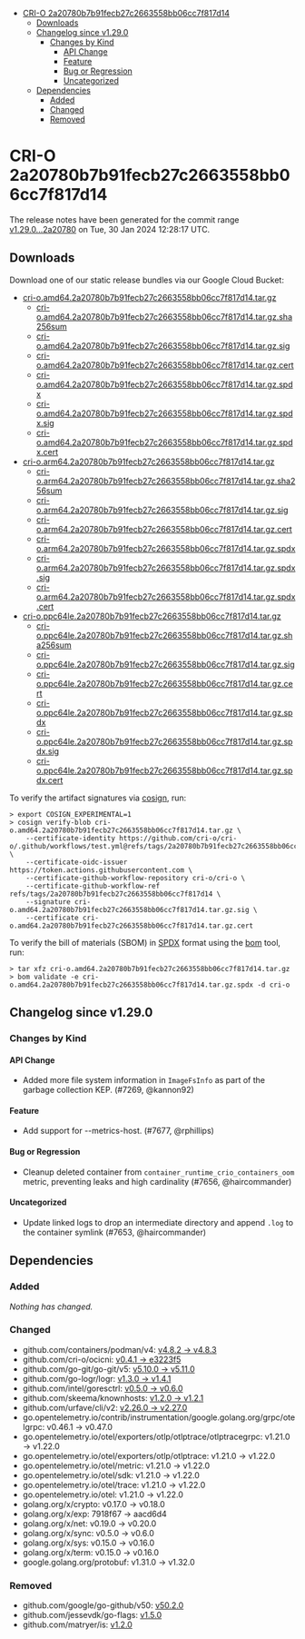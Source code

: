 - [CRI-O 2a20780b7b91fecb27c2663558bb06cc7f817d14](#cri-o-2a20780b7b91fecb27c2663558bb06cc7f817d14)
  - [Downloads](#downloads)
  - [Changelog since v1.29.0](#changelog-since-v1290)
    - [Changes by Kind](#changes-by-kind)
      - [API Change](#api-change)
      - [Feature](#feature)
      - [Bug or Regression](#bug-or-regression)
      - [Uncategorized](#uncategorized)
  - [Dependencies](#dependencies)
    - [Added](#added)
    - [Changed](#changed)
    - [Removed](#removed)

# CRI-O 2a20780b7b91fecb27c2663558bb06cc7f817d14

The release notes have been generated for the commit range
[v1.29.0...2a20780](https://github.com/cri-o/cri-o/compare/v1.29.0...2a20780b7b91fecb27c2663558bb06cc7f817d14) on Tue, 30 Jan 2024 12:28:17 UTC.

## Downloads

Download one of our static release bundles via our Google Cloud Bucket:

- [cri-o.amd64.2a20780b7b91fecb27c2663558bb06cc7f817d14.tar.gz](https://storage.googleapis.com/cri-o/artifacts/cri-o.amd64.2a20780b7b91fecb27c2663558bb06cc7f817d14.tar.gz)
  - [cri-o.amd64.2a20780b7b91fecb27c2663558bb06cc7f817d14.tar.gz.sha256sum](https://storage.googleapis.com/cri-o/artifacts/cri-o.amd64.2a20780b7b91fecb27c2663558bb06cc7f817d14.tar.gz.sha256sum)
  - [cri-o.amd64.2a20780b7b91fecb27c2663558bb06cc7f817d14.tar.gz.sig](https://storage.googleapis.com/cri-o/artifacts/cri-o.amd64.2a20780b7b91fecb27c2663558bb06cc7f817d14.tar.gz.sig)
  - [cri-o.amd64.2a20780b7b91fecb27c2663558bb06cc7f817d14.tar.gz.cert](https://storage.googleapis.com/cri-o/artifacts/cri-o.amd64.2a20780b7b91fecb27c2663558bb06cc7f817d14.tar.gz.cert)
  - [cri-o.amd64.2a20780b7b91fecb27c2663558bb06cc7f817d14.tar.gz.spdx](https://storage.googleapis.com/cri-o/artifacts/cri-o.amd64.2a20780b7b91fecb27c2663558bb06cc7f817d14.tar.gz.spdx)
  - [cri-o.amd64.2a20780b7b91fecb27c2663558bb06cc7f817d14.tar.gz.spdx.sig](https://storage.googleapis.com/cri-o/artifacts/cri-o.amd64.2a20780b7b91fecb27c2663558bb06cc7f817d14.tar.gz.spdx.sig)
  - [cri-o.amd64.2a20780b7b91fecb27c2663558bb06cc7f817d14.tar.gz.spdx.cert](https://storage.googleapis.com/cri-o/artifacts/cri-o.amd64.2a20780b7b91fecb27c2663558bb06cc7f817d14.tar.gz.spdx.cert)
- [cri-o.arm64.2a20780b7b91fecb27c2663558bb06cc7f817d14.tar.gz](https://storage.googleapis.com/cri-o/artifacts/cri-o.arm64.2a20780b7b91fecb27c2663558bb06cc7f817d14.tar.gz)
  - [cri-o.arm64.2a20780b7b91fecb27c2663558bb06cc7f817d14.tar.gz.sha256sum](https://storage.googleapis.com/cri-o/artifacts/cri-o.arm64.2a20780b7b91fecb27c2663558bb06cc7f817d14.tar.gz.sha256sum)
  - [cri-o.arm64.2a20780b7b91fecb27c2663558bb06cc7f817d14.tar.gz.sig](https://storage.googleapis.com/cri-o/artifacts/cri-o.arm64.2a20780b7b91fecb27c2663558bb06cc7f817d14.tar.gz.sig)
  - [cri-o.arm64.2a20780b7b91fecb27c2663558bb06cc7f817d14.tar.gz.cert](https://storage.googleapis.com/cri-o/artifacts/cri-o.arm64.2a20780b7b91fecb27c2663558bb06cc7f817d14.tar.gz.cert)
  - [cri-o.arm64.2a20780b7b91fecb27c2663558bb06cc7f817d14.tar.gz.spdx](https://storage.googleapis.com/cri-o/artifacts/cri-o.arm64.2a20780b7b91fecb27c2663558bb06cc7f817d14.tar.gz.spdx)
  - [cri-o.arm64.2a20780b7b91fecb27c2663558bb06cc7f817d14.tar.gz.spdx.sig](https://storage.googleapis.com/cri-o/artifacts/cri-o.arm64.2a20780b7b91fecb27c2663558bb06cc7f817d14.tar.gz.spdx.sig)
  - [cri-o.arm64.2a20780b7b91fecb27c2663558bb06cc7f817d14.tar.gz.spdx.cert](https://storage.googleapis.com/cri-o/artifacts/cri-o.arm64.2a20780b7b91fecb27c2663558bb06cc7f817d14.tar.gz.spdx.cert)
- [cri-o.ppc64le.2a20780b7b91fecb27c2663558bb06cc7f817d14.tar.gz](https://storage.googleapis.com/cri-o/artifacts/cri-o.ppc64le.2a20780b7b91fecb27c2663558bb06cc7f817d14.tar.gz)
  - [cri-o.ppc64le.2a20780b7b91fecb27c2663558bb06cc7f817d14.tar.gz.sha256sum](https://storage.googleapis.com/cri-o/artifacts/cri-o.ppc64le.2a20780b7b91fecb27c2663558bb06cc7f817d14.tar.gz.sha256sum)
  - [cri-o.ppc64le.2a20780b7b91fecb27c2663558bb06cc7f817d14.tar.gz.sig](https://storage.googleapis.com/cri-o/artifacts/cri-o.ppc64le.2a20780b7b91fecb27c2663558bb06cc7f817d14.tar.gz.sig)
  - [cri-o.ppc64le.2a20780b7b91fecb27c2663558bb06cc7f817d14.tar.gz.cert](https://storage.googleapis.com/cri-o/artifacts/cri-o.ppc64le.2a20780b7b91fecb27c2663558bb06cc7f817d14.tar.gz.cert)
  - [cri-o.ppc64le.2a20780b7b91fecb27c2663558bb06cc7f817d14.tar.gz.spdx](https://storage.googleapis.com/cri-o/artifacts/cri-o.ppc64le.2a20780b7b91fecb27c2663558bb06cc7f817d14.tar.gz.spdx)
  - [cri-o.ppc64le.2a20780b7b91fecb27c2663558bb06cc7f817d14.tar.gz.spdx.sig](https://storage.googleapis.com/cri-o/artifacts/cri-o.ppc64le.2a20780b7b91fecb27c2663558bb06cc7f817d14.tar.gz.spdx.sig)
  - [cri-o.ppc64le.2a20780b7b91fecb27c2663558bb06cc7f817d14.tar.gz.spdx.cert](https://storage.googleapis.com/cri-o/artifacts/cri-o.ppc64le.2a20780b7b91fecb27c2663558bb06cc7f817d14.tar.gz.spdx.cert)

To verify the artifact signatures via [cosign](https://github.com/sigstore/cosign), run:

```console
> export COSIGN_EXPERIMENTAL=1
> cosign verify-blob cri-o.amd64.2a20780b7b91fecb27c2663558bb06cc7f817d14.tar.gz \
    --certificate-identity https://github.com/cri-o/cri-o/.github/workflows/test.yml@refs/tags/2a20780b7b91fecb27c2663558bb06cc7f817d14 \
    --certificate-oidc-issuer https://token.actions.githubusercontent.com \
    --certificate-github-workflow-repository cri-o/cri-o \
    --certificate-github-workflow-ref refs/tags/2a20780b7b91fecb27c2663558bb06cc7f817d14 \
    --signature cri-o.amd64.2a20780b7b91fecb27c2663558bb06cc7f817d14.tar.gz.sig \
    --certificate cri-o.amd64.2a20780b7b91fecb27c2663558bb06cc7f817d14.tar.gz.cert
```

To verify the bill of materials (SBOM) in [SPDX](https://spdx.org) format using the [bom](https://sigs.k8s.io/bom) tool, run:

```console
> tar xfz cri-o.amd64.2a20780b7b91fecb27c2663558bb06cc7f817d14.tar.gz
> bom validate -e cri-o.amd64.2a20780b7b91fecb27c2663558bb06cc7f817d14.tar.gz.spdx -d cri-o
```

## Changelog since v1.29.0

### Changes by Kind

#### API Change
 - Added more file system information in `ImageFsInfo` as part of the garbage collection KEP. (#7269, @kannon92)

#### Feature
 - Add support for --metrics-host. (#7677, @rphillips)

#### Bug or Regression
 - Cleanup deleted container from `container_runtime_crio_containers_oom` metric, preventing leaks and high cardinality (#7656, @haircommander)

#### Uncategorized
 - Update linked logs to drop an intermediate directory and append `.log` to the container symlink (#7653, @haircommander)

## Dependencies

### Added
_Nothing has changed._

### Changed
- github.com/containers/podman/v4: [v4.8.2 → v4.8.3](https://github.com/containers/podman/v4/compare/v4.8.2...v4.8.3)
- github.com/cri-o/ocicni: [v0.4.1 → e3223f5](https://github.com/cri-o/ocicni/compare/v0.4.1...e3223f5)
- github.com/go-git/go-git/v5: [v5.10.0 → v5.11.0](https://github.com/go-git/go-git/v5/compare/v5.10.0...v5.11.0)
- github.com/go-logr/logr: [v1.3.0 → v1.4.1](https://github.com/go-logr/logr/compare/v1.3.0...v1.4.1)
- github.com/intel/goresctrl: [v0.5.0 → v0.6.0](https://github.com/intel/goresctrl/compare/v0.5.0...v0.6.0)
- github.com/skeema/knownhosts: [v1.2.0 → v1.2.1](https://github.com/skeema/knownhosts/compare/v1.2.0...v1.2.1)
- github.com/urfave/cli/v2: [v2.26.0 → v2.27.0](https://github.com/urfave/cli/v2/compare/v2.26.0...v2.27.0)
- go.opentelemetry.io/contrib/instrumentation/google.golang.org/grpc/otelgrpc: v0.46.1 → v0.47.0
- go.opentelemetry.io/otel/exporters/otlp/otlptrace/otlptracegrpc: v1.21.0 → v1.22.0
- go.opentelemetry.io/otel/exporters/otlp/otlptrace: v1.21.0 → v1.22.0
- go.opentelemetry.io/otel/metric: v1.21.0 → v1.22.0
- go.opentelemetry.io/otel/sdk: v1.21.0 → v1.22.0
- go.opentelemetry.io/otel/trace: v1.21.0 → v1.22.0
- go.opentelemetry.io/otel: v1.21.0 → v1.22.0
- golang.org/x/crypto: v0.17.0 → v0.18.0
- golang.org/x/exp: 7918f67 → aacd6d4
- golang.org/x/net: v0.19.0 → v0.20.0
- golang.org/x/sync: v0.5.0 → v0.6.0
- golang.org/x/sys: v0.15.0 → v0.16.0
- golang.org/x/term: v0.15.0 → v0.16.0
- google.golang.org/protobuf: v1.31.0 → v1.32.0

### Removed
- github.com/google/go-github/v50: [v50.2.0](https://github.com/google/go-github/v50/tree/v50.2.0)
- github.com/jessevdk/go-flags: [v1.5.0](https://github.com/jessevdk/go-flags/tree/v1.5.0)
- github.com/matryer/is: [v1.2.0](https://github.com/matryer/is/tree/v1.2.0)
